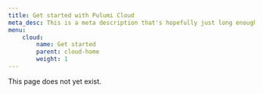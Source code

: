 ```yaml
---
title: Get started with Pulumi Cloud
meta_desc: This is a meta description that's hopefully just long enough to appease the linter.
menu:
    cloud:
        name: Get started
        parent: cloud-home
        weight: 1
---
```


This page does not yet exist.
